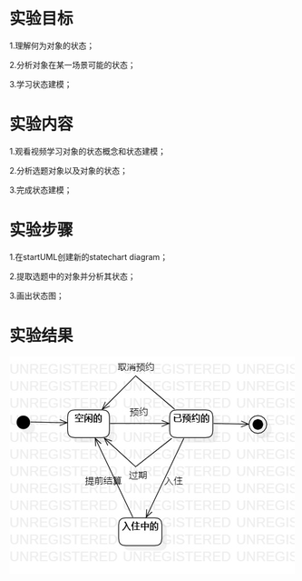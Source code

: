 # 实验目标

1.理解何为对象的状态；

2.分析对象在某一场景可能的状态；

3.学习状态建模；



# 实验内容

1.观看视频学习对象的状态概念和状态建模；

2.分析选题对象以及对象的状态；

3.完成状态建模；


# 实验步骤

1.在startUML创建新的statechart diagram；

2.提取选题中的对象并分析其状态；

3.画出状态图；

# 实验结果

![状态建模](./lab7-roomState.jpg)
